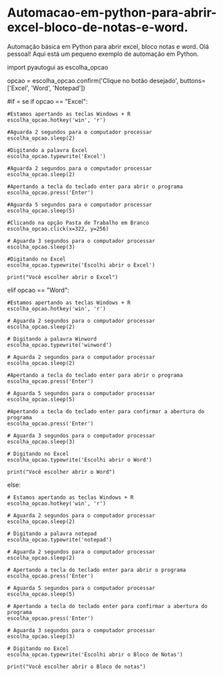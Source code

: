 # Automacao-em-python-para-abrir-excel-bloco-de-notas-e-word.
Automação básica em Python para abrir excel, bloco notas e word.
Olá pessoal! Aqui está um pequeno exemplo de automação em Python.

import pyautogui as escolha_opcao

opcao = escolha_opcao.confirm('Clique no botão desejado',
            buttons=['Excel', 'Word', 'Notepad'])

#if = se
if opcao == "Excel":

    #Estamos apertando as teclas Windows + R
    escolha_opcao.hotkey('win', 'r')

    #Aguarda 2 segundos para o computador processar
    escolha_opcao.sleep(2)

    #Digitando a palavra Excel
    escolha_opcao.typewrite('Excel')

    #Aguarda 2 segundos para o computador processar
    escolha_opcao.sleep(2)

    #Apertando a tecla do teclado enter para abrir o programa
    escolha_opcao.press('Enter')

    #Aguarda 5 segundos para o computador processar
    escolha_opcao.sleep(5)

    #Clicando na opção Pasta de Trabalho em Branco
    escolha_opcao.click(x=322, y=256)

    # Aguarda 3 segundos para o computador processar
    escolha_opcao.sleep(3)

    #Digitando no Excel
    escolha_opcao.typewrite('Escolhi abrir o Excel')

    print("Você escolher abrir o Excel")

elif opcao == "Word":

    #Estamos apertando as teclas Windows + R
    escolha_opcao.hotkey('win', 'r')

    # Aguarda 2 segundos para o computador processar
    escolha_opcao.sleep(2)

    # Digitando a palavra Winword
    escolha_opcao.typewrite('winword')

    # Aguarda 2 segundos para o computador processar
    escolha_opcao.sleep(2)

    #Apertando a tecla do teclado enter para abrir o programa
    escolha_opcao.press('Enter')

    # Aguarda 5 segundos para o computador processar
    escolha_opcao.sleep(5)

    #Apertando a tecla do teclado enter para confirmar a abertura do programa
    escolha_opcao.press('Enter')

    # Aguarda 3 segundos para o computador processar
    escolha_opcao.sleep(3)

    # Digitando no Excel
    escolha_opcao.typewrite('Escolhi abrir o Word')

    print("Você escolher abrir o Word")

else:

    # Estamos apertando as teclas Windows + R
    escolha_opcao.hotkey('win', 'r')

    # Aguarda 2 segundos para o computador processar
    escolha_opcao.sleep(2)

    # Digitando a palavra notepad
    escolha_opcao.typewrite('notepad')

    # Aguarda 2 segundos para o computador processar
    escolha_opcao.sleep(2)

    # Apertando a tecla do teclado enter para abrir o programa
    escolha_opcao.press('Enter')

    # Aguarda 5 segundos para o computador processar
    escolha_opcao.sleep(5)

    # Apertando a tecla do teclado enter para confirmar a abertura do programa
    escolha_opcao.press('Enter')

    # Aguarda 3 segundos para o computador processar
    escolha_opcao.sleep(3)

    # Digitando no Excel
    escolha_opcao.typewrite('Escolhi abrir o Bloco de Notas')

    print("Você escolher abrir o Bloco de notas")

